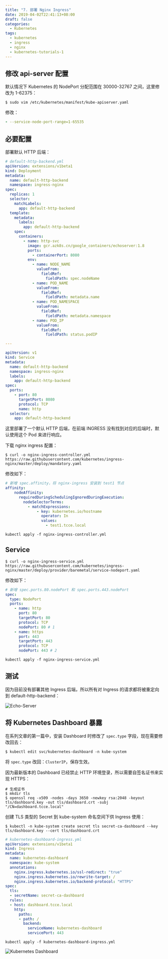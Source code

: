 ```yaml
---
title: "7. 部署 Nginx Ingress"
date: 2019-04-02T22:41:13+08:00
draft: false
categories:
  - Kubernetes
tags:
  - kubernetes
  - ingress
  - nginx
  - kubernetes-tutorials-1
---
```


<!--more-->

## 修改 api-server 配置
默认情况下 Kubernetes 的 NodePort 分配范围在 30000-32767 之间，这里修改为 1-62375：

```shell
$ sudo vim /etc/kubernetes/manifest/kube-apiserver.yaml
```

修改：
```yaml
- --service-node-port-range=1-65535
```

## 必要配置

部署默认 HTTP 后端：

```yaml
# default-http-backend.yml
apiVersion: extensions/v1beta1
kind: Deployment
metadata:
  name: default-http-backend
  namespace: ingress-nginx
spec:
  replicas: 1
  selector:
    matchLabels:
      app: default-http-backend
  template:
    metadata:
      labels:
        app: default-http-backend
    spec:
      containers:
        - name: http-svc
          image: gcr.azk8s.cn/google_containers/echoserver:1.8
          ports:
            - containerPort: 8080
          env:
            - name: NODE_NAME
              valueFrom:
                fieldRef:
                  fieldPath: spec.nodeName
            - name: POD_NAME
              valueFrom:
                fieldRef:
                  fieldPath: metadata.name
            - name: POD_NAMESPACE
              valueFrom:
                fieldRef:
                  fieldPath: metadata.namespace
            - name: POD_IP
              valueFrom:
                fieldRef:
                  fieldPath: status.podIP

---

apiVersion: v1
kind: Service
metadata:
  name: default-http-backend
  namespace: ingress-nginx
  labels:
    app: default-http-backend
spec:
  ports:
    - port: 80
      targetPort: 8080
      protocol: TCP
      name: http
  selector:
    app: default-http-backend
```

这里部署了一个默认 HTTP 后端，在前端 INGRESS 没有找到对应的后端时，默认使用这个 Pod 来进行响应。


下载 nginx ingress 配置：

```shell
$ curl -o nginx-ingress-controller.yml https://raw.githubusercontent.com/kubernetes/ingress-nginx/master/deploy/mandatory.yaml
```
修改如下：

```yaml
# 新增 spec.affinity，将 nginx-ingress 安装到 test1 节点
affinity:
    nodeAffinity:
      requiredDuringSchedulingIgnoredDuringExecution:
        nodeSelectorTerms:
          - matchExpressions:
              - key: kubernetes.io/hostname
                operator: In
                values:
                  - test1.tcce.local
```
```shell
kubectl apply -f nginx-ingress-controller.yml
```

## Service

```shell
$ curl -o nginx-ingress-service.yml https://raw.githubusercontent.com/kubernetes/ingress-nginx/master/deploy/provider/baremetal/service-nodeport.yaml
```

修改如下：
```yaml
# 新增 spec.ports.80.nodePort 和 spec.ports.443.nodePort
spec:
  type: NodePort
  ports:
    - name: http
      port: 80
      targetPort: 80
      protocol: TCP
      nodePort: 80 # 1
    - name: https
      port: 443
      targetPort: 443
      protocol: TCP
      nodePort: 443 # 2
```

```shell
kubectl apply -f nginx-ingress-service.yml
```

## 测试

因为目前没有部署其他 Ingress 后端，所以所有对 Ingress 的请求都将被重定向到 default-http-backend：

![Echo-Server](echo-server.png)

## 将 Kubernetes Dashboard 暴露

在系列文章的第一篇中，安装 Dashboard 时修改了 `spec.type` 字段，现在需要修改回去：

```shell
$ kubectl edit svc/kubernetes-dashboard -n kube-system
```

将 `spec.type` 改回：`ClusterIP`，保存生效。

因为最新版本的 Dashboard 已经禁止 HTTP 环境登录，所以需要自签名证书来实现 HTTPS：

```shell
# 生成证书
$ mkdir tls
$ openssl req -x509 -nodes -days 3650 -newkey rsa:2048 -keyout tls/dashboard.key -out tls/dashboard.crt -subj "/CN=dashboard.tcce.local"
```

创建 TLS 类型的 Secret 到 kube-system 命名空间下供 Ingress 使用：

```shell
$ kubectl -n kube-system create secret tls secret-ca-dashboard --key tls/dashboard.key --cert tls/dashboard.crt
```

```yaml
# kubernetes-dashboard-ingress.yml
apiVersion: extensions/v1beta1
kind: Ingress
metadata:
  name: kubernetes-dashboard
  namespace: kube-system
  annotations:
    nginx.ingress.kubernetes.io/ssl-redirect: "true"
    nginx.ingress.kubernetes.io/rewrite-target: /
    nginx.ingress.kubernetes.io/backend-protocol: "HTTPS"
spec:
  tls:
  - secretName: secret-ca-dashboard
  rules:
  - host: dashboard.tcce.local
    http:
      paths:
      - path: /
        backend:
          serviceName: kubernetes-dashboard
          servicePort: 443
```

```shell
kubectl apply -f kubernetes-dashboard-ingress.yml
```

![Kubernetes Dashboard](dashboard.png)
